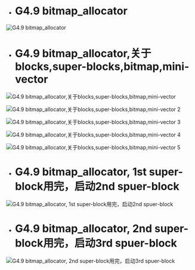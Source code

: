 - # G4.9 bitmap_allocator

![G4.9 bitmap_allocator](https://github.com/havenow/my-C-plus-plus/blob/master/C%2B%2B%E5%86%85%E5%AD%98%E7%AE%A1%E7%90%86/images/G4.9%20bitmap_allocator.png)  

- # G4.9 bitmap_allocator,关于blocks,super-blocks,bitmap,mini-vector

![G4.9 bitmap_allocator,关于blocks,super-blocks,bitmap,mini-vector](https://github.com/havenow/my-C-plus-plus/blob/master/C%2B%2B%E5%86%85%E5%AD%98%E7%AE%A1%E7%90%86/images/G4.9%20bitmap_allocator%2C%E5%85%B3%E4%BA%8Eblocks%2Csuper-blocks%2Cbitmap%2Cmini-vector.png)  

![G4.9 bitmap_allocator,关于blocks,super-blocks,bitmap,mini-vector 2](https://github.com/havenow/my-C-plus-plus/blob/master/C%2B%2B%E5%86%85%E5%AD%98%E7%AE%A1%E7%90%86/images/G4.9%20bitmap_allocator%2C%E5%85%B3%E4%BA%8Eblocks%2Csuper-blocks%2Cbitmap%2Cmini-vector%202.png)  

![G4.9 bitmap_allocator,关于blocks,super-blocks,bitmap,mini-vector 3](https://github.com/havenow/my-C-plus-plus/blob/master/C%2B%2B%E5%86%85%E5%AD%98%E7%AE%A1%E7%90%86/images/G4.9%20bitmap_allocator%2C%E5%85%B3%E4%BA%8Eblocks%2Csuper-blocks%2Cbitmap%2Cmini-vector%203.png)  

![G4.9 bitmap_allocator,关于blocks,super-blocks,bitmap,mini-vector 4](https://github.com/havenow/my-C-plus-plus/blob/master/C%2B%2B%E5%86%85%E5%AD%98%E7%AE%A1%E7%90%86/images/G4.9%20bitmap_allocator%2C%E5%85%B3%E4%BA%8Eblocks%2Csuper-blocks%2Cbitmap%2Cmini-vector%204.png)  

![G4.9 bitmap_allocator,关于blocks,super-blocks,bitmap,mini-vector 5](https://github.com/havenow/my-C-plus-plus/blob/master/C%2B%2B%E5%86%85%E5%AD%98%E7%AE%A1%E7%90%86/images/G4.9%20bitmap_allocator%2C%E5%85%B3%E4%BA%8Eblocks%2Csuper-blocks%2Cbitmap%2Cmini-vector%205.png)  

- # G4.9 bitmap_allocator, 1st super-block用完，启动2nd spuer-block

![G4.9 bitmap_allocator, 1st super-block用完，启动2nd spuer-block](https://github.com/havenow/my-C-plus-plus/blob/master/C%2B%2B%E5%86%85%E5%AD%98%E7%AE%A1%E7%90%86/images/G4.9%20bitmap_allocator%2C%201st%20super-block%E7%94%A8%E5%AE%8C%EF%BC%8C%E5%90%AF%E5%8A%A82nd%20spuer-block.png)  

- # G4.9 bitmap_allocator, 2nd super-block用完，启动3rd spuer-block

![G4.9 bitmap_allocator, 2nd super-block用完，启动3rd spuer-block](https://github.com/havenow/my-C-plus-plus/blob/master/C%2B%2B%E5%86%85%E5%AD%98%E7%AE%A1%E7%90%86/images/G4.9%20bitmap_allocator%2C%202nd%20super-block%E7%94%A8%E5%AE%8C%EF%BC%8C%E5%90%AF%E5%8A%A83rd%20spuer-block.png)  

